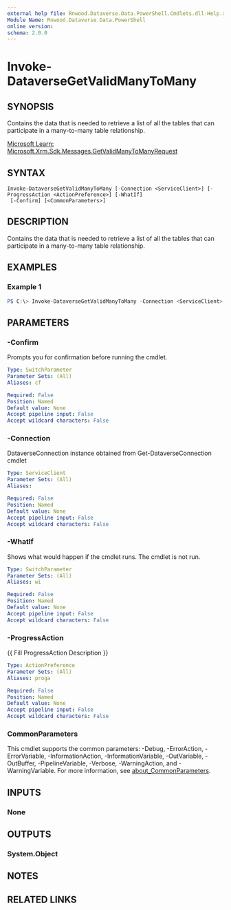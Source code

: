 ```yaml
---
external help file: Rnwood.Dataverse.Data.PowerShell.Cmdlets.dll-Help.xml
Module Name: Rnwood.Dataverse.Data.PowerShell
online version:
schema: 2.0.0
---
```


# Invoke-DataverseGetValidManyToMany

## SYNOPSIS
Contains the data that is needed to retrieve a list of all the tables that can participate in a many-to-many table relationship.

[Microsoft Learn: Microsoft.Xrm.Sdk.Messages.GetValidManyToManyRequest](https://learn.microsoft.com/dotnet/api/Microsoft.Xrm.Sdk.Messages.GetValidManyToManyRequest)

## SYNTAX

```
Invoke-DataverseGetValidManyToMany [-Connection <ServiceClient>] [-ProgressAction <ActionPreference>] [-WhatIf]
 [-Confirm] [<CommonParameters>]
```

## DESCRIPTION
Contains the data that is needed to retrieve a list of all the tables that can participate in a many-to-many table relationship.

## EXAMPLES

### Example 1
```powershell
PS C:\> Invoke-DataverseGetValidManyToMany -Connection <ServiceClient>
```

## PARAMETERS

### -Confirm
Prompts you for confirmation before running the cmdlet.

```yaml
Type: SwitchParameter
Parameter Sets: (All)
Aliases: cf

Required: False
Position: Named
Default value: None
Accept pipeline input: False
Accept wildcard characters: False
```

### -Connection
DataverseConnection instance obtained from Get-DataverseConnection cmdlet

```yaml
Type: ServiceClient
Parameter Sets: (All)
Aliases:

Required: False
Position: Named
Default value: None
Accept pipeline input: False
Accept wildcard characters: False
```

### -WhatIf
Shows what would happen if the cmdlet runs. The cmdlet is not run.

```yaml
Type: SwitchParameter
Parameter Sets: (All)
Aliases: wi

Required: False
Position: Named
Default value: None
Accept pipeline input: False
Accept wildcard characters: False
```

### -ProgressAction
{{ Fill ProgressAction Description }}

```yaml
Type: ActionPreference
Parameter Sets: (All)
Aliases: proga

Required: False
Position: Named
Default value: None
Accept pipeline input: False
Accept wildcard characters: False
```

### CommonParameters
This cmdlet supports the common parameters: -Debug, -ErrorAction, -ErrorVariable, -InformationAction, -InformationVariable, -OutVariable, -OutBuffer, -PipelineVariable, -Verbose, -WarningAction, and -WarningVariable. For more information, see [about_CommonParameters](http://go.microsoft.com/fwlink/?LinkID=113216).

## INPUTS

### None
## OUTPUTS

### System.Object
## NOTES

## RELATED LINKS
